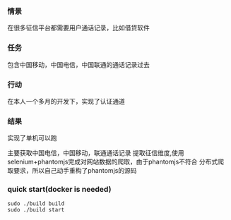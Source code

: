 ### 情景

在很多征信平台都需要用户通话记录，比如借贷软件

### 任务

包含中国移动，中国电信，中国联通的通话记录过去

### 行动

在本人一个多月的开发下，实现了认证通道

### 结果

实现了单机可以跑


主要获取中国电信，中国移动，联通通话记录 提取征信维度,使用selenium+phantomjs完成对网站数据的爬取，由于phantomjs不符合 分布式爬取要求，所以自己动手重构了phantomjs的源码

### quick start(docker is needed)

```
sudo ./build build
sudo ./build start
```
